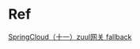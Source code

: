 
# Ref
[SpringCloud（十一）zuul网关 fallback](https://blog.csdn.net/u012326462/article/details/80671472)  
